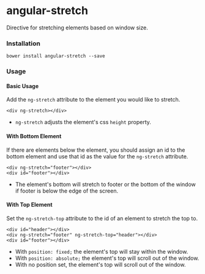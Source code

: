 # angular-stretch
Directive for stretching elements based on window size.

### Installation
```
bower install angular-stretch --save
```

### Usage
#### Basic Usage
Add the `ng-stretch` attribute to the element you would like to stretch.
```
<div ng-stretch></div>
```
* `ng-stretch` adjusts the element's css `height` property.

#### With Bottom Element
If there are elements below the element, you should assign an id to the bottom element and use that id as the value for the `ng-stretch` attribute.
```
<div ng-stretch="footer"></div>
<div id="footer"></div>
```
* The element's bottom will stretch to footer or the bottom of the window if footer is below the edge of the screen.

#### With Top Element
Set the `ng-stretch-top` attribute to the id of an element to stretch the top to.
```
<div id="header"></div>
<div ng-stretch="footer" ng-stretch-top="header"></div>
<div id="footer"></div>
```
* With `position: fixed;` the element's top will stay within the window.
* With `position: absolute;` the element's top will scroll out of the window.
* With no position set, the element's top will scroll out of the window.
